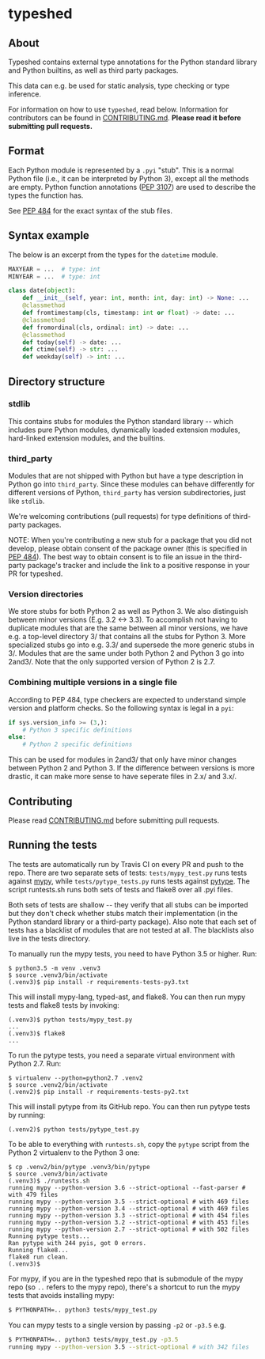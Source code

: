 # typeshed

## About

Typeshed contains external type annotations for the Python standard library
and Python builtins, as well as third party packages.

This data can e.g. be used for static analysis, type checking or type inference.

For information on how to use `typeshed`, read below.  Information for
contributors can be found in [CONTRIBUTING.md](CONTRIBUTING.md).  **Please read
it before submitting pull requests.**

## Format

Each Python module is represented by a `.pyi` "stub". This is a normal Python
file (i.e., it can be interpreted by Python 3), except all the methods are empty.
Python function annotations ([PEP 3107](https://www.python.org/dev/peps/pep-3107/))
are used to describe the types the function has.

See [PEP 484](http://www.python.org/dev/peps/pep-0484/) for the exact syntax
of the stub files.

## Syntax example

The below is an excerpt from the types for the `datetime` module.

```python
MAXYEAR = ...  # type: int
MINYEAR = ...  # type: int

class date(object):
    def __init__(self, year: int, month: int, day: int) -> None: ...
    @classmethod
    def fromtimestamp(cls, timestamp: int or float) -> date: ...
    @classmethod
    def fromordinal(cls, ordinal: int) -> date: ...
    @classmethod
    def today(self) -> date: ...
    def ctime(self) -> str: ...
    def weekday(self) -> int: ...
```

## Directory structure

### stdlib

This contains stubs for modules the Python standard library -- which
includes pure Python modules, dynamically loaded extension modules,
hard-linked extension modules, and the builtins.

### third_party

Modules that are not shipped with Python but have a type description in Python
go into `third_party`. Since these modules can behave differently for different
versions of Python, `third_party` has version subdirectories, just like
`stdlib`.

We're welcoming contributions (pull requests) for type definitions of
third-party packages.

NOTE: When you're contributing a new stub for a package that you did
not develop, please obtain consent of the package owner (this is
specified in [PEP
484](https://www.python.org/dev/peps/pep-0484/#the-typeshed-repo)).
The best way to obtain consent is to file an issue in the third-party
package's tracker and include the link to a positive response in your PR
for typeshed.

### Version directories

We store stubs for both Python 2 as well as Python 3. We also distinguish
between minor versions (E.g. 3.2 <-> 3.3). To accomplish not having to duplicate
modules that are the same between all minor versions, we have e.g. a top-level
directory 3/ that contains all the stubs for Python 3. More specialized stubs
go into e.g. 3.3/ and supersede the more generic stubs in 3/.
Modules that are the same under both Python 2 and Python 3 go into 2and3/.
Note that the only supported version of Python 2 is 2.7.

### Combining multiple versions in a single file

According to PEP 484, type checkers are expected to understand simple
version and platform checks. So the following syntax is legal in a `pyi`:

```python
if sys.version_info >= (3,):
    # Python 3 specific definitions
else:
    # Python 2 specific definitions
```

This can be used for modules in 2and3/ that only have minor changes between
Python 2 and Python 3. If the difference between versions is more drastic, it
can make more sense to have seperate files in 2.x/ and 3.x/.

## Contributing

Please read [CONTRIBUTING.md](CONTRIBUTING.md) before submitting pull
requests.

## Running the tests

The tests are automatically run by Travis CI on every PR and push to
the repo.  There are two separate sets of tests: `tests/mypy_test.py`
runs tests against [mypy](https://github.com/python/mypy/), while
`tests/pytype_tests.py` runs tests against
[pytype](https://github.com/google/pytype/).  The script runtests.sh
runs both sets of tests and flake8 over all .pyi files.

Both sets of tests are shallow -- they verify that all stubs can be
imported but they don't check whether stubs match their implementation
(in the Python standard library or a third-party package).  Also note
that each set of tests has a blacklist of modules that are not tested
at all.  The blacklists also live in the tests directory.

To manually run the mypy tests, you need to have Python 3.5 or higher.
Run:
```
$ python3.5 -m venv .venv3
$ source .venv3/bin/activate
(.venv3)$ pip install -r requirements-tests-py3.txt
```
This will install mypy-lang, typed-ast, and flake8. You can then run
mypy tests and flake8 tests by invoking:
```
(.venv3)$ python tests/mypy_test.py
...
(.venv3)$ flake8
...
```
To run the pytype tests, you need a separate virtual environment with
Python 2.7. Run:
```
$ virtualenv --python=python2.7 .venv2
$ source .venv2/bin/activate
(.venv2)$ pip install -r requirements-tests-py2.txt
```
This will install pytype from its GitHub repo. You can then run pytype
tests by running:
```
(.venv2)$ python tests/pytype_test.py
```

To be able to everything with ``runtests.sh``, copy the ``pytype`` script
from the Python 2 virtualenv to the Python 3 one:
```
$ cp .venv2/bin/pytype .venv3/bin/pytype
$ source .venv3/bin/activate
(.venv3)$ ./runtests.sh
running mypy --python-version 3.6 --strict-optional --fast-parser # with 479 files
running mypy --python-version 3.5 --strict-optional # with 469 files
running mypy --python-version 3.4 --strict-optional # with 469 files
running mypy --python-version 3.3 --strict-optional # with 454 files
running mypy --python-version 3.2 --strict-optional # with 453 files
running mypy --python-version 2.7 --strict-optional # with 502 files
Running pytype tests...
Ran pytype with 244 pyis, got 0 errors.
Running flake8...
flake8 run clean.
(.venv3)$
```

For mypy, if you are in the typeshed repo that is submodule of the
mypy repo (so `..` refers to the mypy repo), there's a shortcut to run
the mypy tests that avoids installing mypy:
```bash
$ PYTHONPATH=.. python3 tests/mypy_test.py
```
You can mypy tests to a single version by passing `-p2` or `-p3.5` e.g.
```bash
$ PYTHONPATH=.. python3 tests/mypy_test.py -p3.5
running mypy --python-version 3.5 --strict-optional # with 342 files
```
